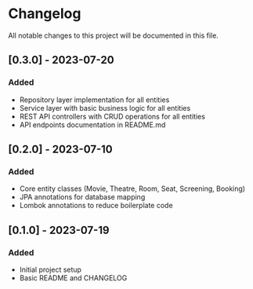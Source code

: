 # Changelog
All notable changes to this project will be documented in this file.

## [0.3.0] - 2023-07-20
### Added
- Repository layer implementation for all entities
- Service layer with basic business logic for all entities
- REST API controllers with CRUD operations for all entities
- API endpoints documentation in README.md

## [0.2.0] - 2023-07-10
### Added
- Core entity classes (Movie, Theatre, Room, Seat, Screening, Booking)
- JPA annotations for database mapping
- Lombok annotations to reduce boilerplate code

## [0.1.0] - 2023-07-19
### Added
- Initial project setup
- Basic README and CHANGELOG